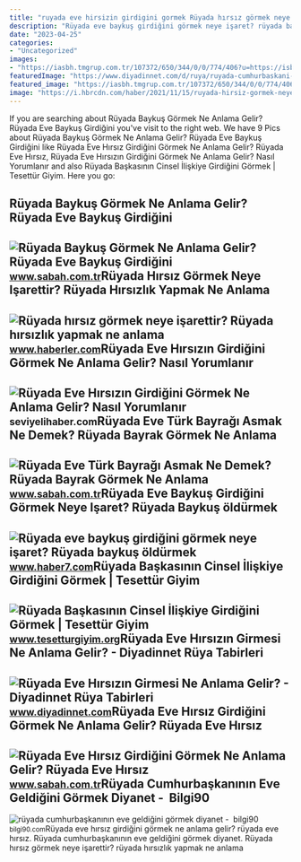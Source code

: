 ```yaml
---
title: "ruyada eve hirsizin girdigini gormek Rüyada hırsız görmek neye işarettir? rüyada hırsızlık yapmak ne anlama"
description: "Rüyada eve baykuş girdiğini görmek neye işaret? rüyada baykuş öldürmek"
date: "2023-04-25"
categories:
- "Uncategorized"
images:
- "https://iasbh.tmgrup.com.tr/107372/650/344/0/0/774/406?u=https://isbh.tmgrup.com.tr/sbh/2021/09/13/ruyada-bayrak-gormek-ne-anlama-gelir-ruyada-turk-bayragi-gormek-ne-demek-1631518254494.jpg"
featuredImage: "https://www.diyadinnet.com/d/ruya/ruyada-cumhurbaskani-gormek-konusmak-ne-anlama-gelir-3916.jpg"
featured_image: "https://iasbh.tmgrup.com.tr/107372/650/344/0/0/774/406?u=https://isbh.tmgrup.com.tr/sbh/2021/09/13/ruyada-bayrak-gormek-ne-anlama-gelir-ruyada-turk-bayragi-gormek-ne-demek-1631518254494.jpg"
image: "https://i.hbrcdn.com/haber/2021/11/15/ruyada-hirsiz-gormek-neye-isarettir-ruyada-14531510_5695_amp.jpg"
---
```


If you are searching about Rüyada Baykuş Görmek Ne Anlama Gelir? Rüyada Eve Baykuş Girdiğini you've visit to the right web. We have 9 Pics about Rüyada Baykuş Görmek Ne Anlama Gelir? Rüyada Eve Baykuş Girdiğini like Rüyada Eve Hırsız Girdiğini Görmek Ne Anlama Gelir? Rüyada Eve Hırsız, Rüyada Eve Hırsızın Girdiğini Görmek Ne Anlama Gelir? Nasıl Yorumlanır and also Rüyada Başkasının Cinsel İlişkiye Girdiğini Görmek | Tesettür Giyim. Here you go:

Rüyada Baykuş Görmek Ne Anlama Gelir? Rüyada Eve Baykuş Girdiğini
-----------------------------------------------------------------

 ![Rüyada Baykuş Görmek Ne Anlama Gelir? Rüyada Eve Baykuş Girdiğini](https://iasbh.tmgrup.com.tr/f09e2d/752/395/0/101/724/481?u=https://isbh.tmgrup.com.tr/sbh/2022/04/27/ruyada-baykus-gormek-ne-anlama-gelir-ruyada-eve-baykus-girdigini-gormek-kovmak-yakalamak-anlami-1651065519601.jpg) <small>www.sabah.com.tr</small>Rüyada Hırsız Görmek Neye Işarettir? Rüyada Hırsızlık Yapmak Ne Anlama
----------------------------------------------------------------------

 ![Rüyada hırsız görmek neye işarettir? Rüyada hırsızlık yapmak ne anlama](https://i.hbrcdn.com/haber/2021/11/15/ruyada-hirsiz-gormek-neye-isarettir-ruyada-14531510_5695_amp.jpg) <small>www.haberler.com</small>Rüyada Eve Hırsızın Girdiğini Görmek Ne Anlama Gelir? Nasıl Yorumlanır
----------------------------------------------------------------------

 ![Rüyada Eve Hırsızın Girdiğini Görmek Ne Anlama Gelir? Nasıl Yorumlanır](https://seviyelihaber.com/wp-content/uploads/2022/08/ruyada-eve-hirsizin-girdigini-gormek-ne-anlama-gelir-nasil-yorumlanir.jpg) <small>seviyelihaber.com</small>Rüyada Eve Türk Bayrağı Asmak Ne Demek? Rüyada Bayrak Görmek Ne Anlama
----------------------------------------------------------------------

 ![Rüyada Eve Türk Bayrağı Asmak Ne Demek? Rüyada Bayrak Görmek Ne Anlama](https://iasbh.tmgrup.com.tr/107372/650/344/0/0/774/406?u=https://isbh.tmgrup.com.tr/sbh/2021/09/13/ruyada-bayrak-gormek-ne-anlama-gelir-ruyada-turk-bayragi-gormek-ne-demek-1631518254494.jpg) <small>www.sabah.com.tr</small>Rüyada Eve Baykuş Girdiğini Görmek Neye Işaret? Rüyada Baykuş öldürmek
----------------------------------------------------------------------

 ![Rüyada eve baykuş girdiğini görmek neye işaret? Rüyada baykuş öldürmek](https://i20.haber7.net/resize/1280x720/haber/haber7/photos/2021/52/ruyada_baykus_gormek_neye_isaret_ruyada_baykus_oldurmek_ne_anlama_gelir_1640774995_5236.jpg) <small>www.haber7.com</small>Rüyada Başkasının Cinsel İlişkiye Girdiğini Görmek | Tesettür Giyim
-------------------------------------------------------------------

 ![Rüyada Başkasının Cinsel İlişkiye Girdiğini Görmek | Tesettür Giyim](https://www.tesetturgiyim.org/wp-content/uploads/2021/12/Ruyada-Baskasinin-Cinsel-Iliskiye-Girdigini-Gormek.jpg) <small>www.tesetturgiyim.org</small>Rüyada Eve Hırsızın Girmesi Ne Anlama Gelir? - Diyadinnet Rüya Tabirleri
------------------------------------------------------------------------

 ![Rüyada Eve Hırsızın Girmesi Ne Anlama Gelir? - Diyadinnet Rüya Tabirleri](https://www.diyadinnet.com/d/ruya/ruyada-eve-hirsizin-girmesi-ne-anlama-gelir-5264.jpg) <small>www.diyadinnet.com</small>Rüyada Eve Hırsız Girdiğini Görmek Ne Anlama Gelir? Rüyada Eve Hırsız
---------------------------------------------------------------------

 ![Rüyada Eve Hırsız Girdiğini Görmek Ne Anlama Gelir? Rüyada Eve Hırsız](https://iasbh.tmgrup.com.tr/6fc658/752/395/0/36/724/416?u=https://isbh.tmgrup.com.tr/sbh/2021/09/09/ruyada-eve-hirsizin-girdigini-gormek-ne-demek-ruyada-eve-hirsiz-girmesi-ne-anlama-gelir-1631185131795.jpg) <small>www.sabah.com.tr</small>Rüyada Cumhurbaşkanının Eve Geldiğini Görmek Diyanet - ️ Bilgi90
----------------------------------------------------------------

 ![rüyada cumhurbaşkanının eve geldiğini görmek diyanet - ️ bilgi90](https://www.diyadinnet.com/d/ruya/ruyada-cumhurbaskani-gormek-konusmak-ne-anlama-gelir-3916.jpg) <small>bilgi90.com</small>Rüyada eve hırsız girdiğini görmek ne anlama gelir? rüyada eve hırsız. Rüyada cumhurbaşkanının eve geldiğini görmek diyanet. Rüyada hırsız görmek neye işarettir? rüyada hırsızlık yapmak ne anlama
